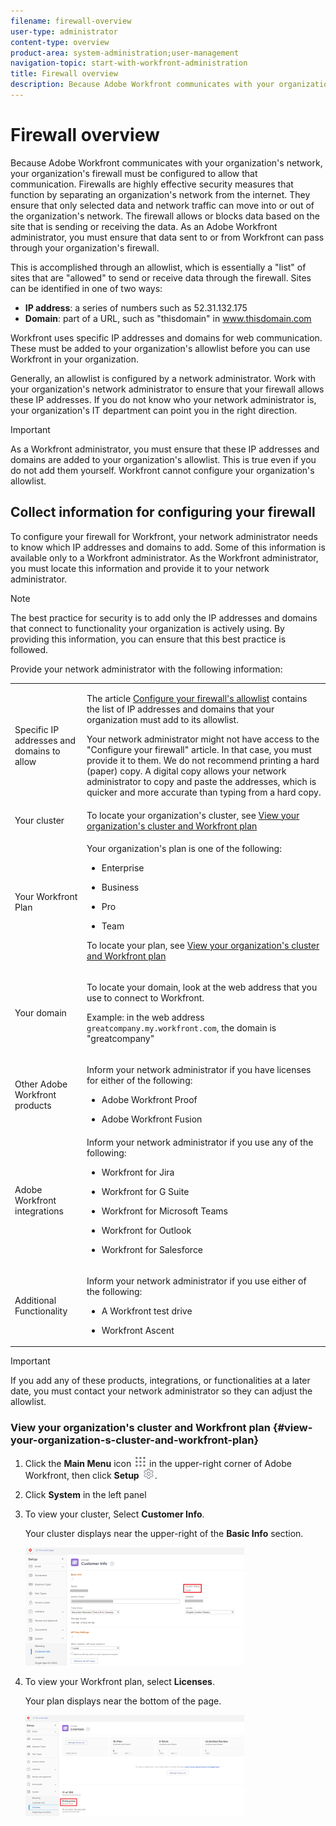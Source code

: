 ```yaml
---
filename: firewall-overview
user-type: administrator
content-type: overview
product-area: system-administration;user-management
navigation-topic: start-with-workfront-administration
title: Firewall overview
description: Because Adobe Workfront communicates with your organization's network, your organization's firewall must be configured to allow that communication. Firewalls are highly effective security measures that function by separating an organization's network from the internet. They ensure that only selected data and network traffic can move into or out of the organization's network. The firewall allows or blocks data based on the site that is sending or receiving the data. As an Adobe Workfront administrator, you must ensure that data sent to or from Workfront can pass through your organization's firewall.
---
```


# Firewall overview

Because Adobe Workfront communicates with your organization's network, your organization's firewall must be configured to allow that communication. Firewalls are highly effective security measures that function by separating an organization's network from the internet. They ensure that only selected data and network traffic can move into or out of the organization's network. The firewall allows or blocks data based on the site that is sending or receiving the data. As an Adobe Workfront administrator, you must ensure that data sent to or from Workfront can pass through your organization's firewall.

This is accomplished through an allowlist, which is essentially a "list" of sites that are "allowed" to send or receive data through the firewall. Sites can be identified in one of two ways:

* **IP address**: a series of numbers such as 52.31.132.175
* **Domain**: part of a URL, such as "thisdomain" in www.thisdomain.com

Workfront uses specific IP addresses and domains for web communication. These must be added to your organization's allowlist before you can use Workfront in your organization.

Generally, an allowlist is configured by a network administrator. Work with your organization's network administrator to ensure that your firewall allows these IP addresses. If you do not know who your network administrator is, your organization's IT department can point you in the right direction.

>[!IMPORTANT]
>
>As a Workfront administrator, you must ensure that these IP addresses and domains are added to your organization's allowlist. This is true even if you do not add them yourself. Workfront cannot configure your organization's allowlist.

## Collect information for configuring your firewall

To configure your firewall for Workfront, your network administrator needs to know which IP addresses and domains to add. Some of this information is available only to a Workfront administrator. As the Workfront administrator, you must locate this information and provide it to your network administrator.

>[!NOTE]
>
>The best practice for security is to add only the IP addresses and domains that connect to functionality your organization is actively using. By providing this information, you can ensure that this best practice is followed.

Provide your network administrator with the following information:

<table> 
 <col> 
 <col> 
 <tbody> 
  <tr> 
   <td role="rowheader">Specific IP addresses and domains to allow</td> 
   <td> <p>The article <a href="../../administration-and-setup/get-started-wf-administration/configure-your-firewall.md" class="MCXref xref">Configure your firewall's allowlist</a> contains the list of IP addresses and domains that your organization must add to its allowlist. </p> <p>Your network administrator might not have access to the "Configure your firewall" article. In that case, you must provide it to them. We do not recommend printing a hard (paper) copy. A digital copy allows your network administrator to copy and paste the addresses, which is quicker and more accurate than typing from a hard copy.</p> </td> 
  </tr> 
  <tr> 
   <td role="rowheader">Your cluster</td> 
   <td>To locate your organization's cluster, see <a href="#view-your-organization-s-cluster-and-workfront-plan" class="MCXref xref">View your organization's cluster and Workfront plan</a></td> 
  </tr> 
  <tr> 
   <td role="rowheader">Your Workfront Plan</td> 
   <td> <p>Your organization's plan is one of the following:</p> 
    <ul> 
     <li> <p>Enterprise </p> </li> 
     <li> <p>Business </p> </li> 
     <li> <p>Pro </p> </li> 
     <li> <p>Team </p> </li> 
    </ul> <p>To locate your plan, see <a href="#view-your-organization-s-cluster-and-workfront-plan" class="MCXref xref">View your organization's cluster and Workfront plan</a></p> </td> 
  </tr> 
  <tr> 
   <td role="rowheader">Your domain</td> 
   <td> <p>To locate your domain, look at the web address that you use to connect to Workfront.</p> <p>Example: in the web address <code>greatcompany.my.workfront.com</code>, the domain is "greatcompany"</p> </td> 
  </tr> 
  <tr> 
   <td role="rowheader">Other Adobe Workfront products</td> 
   <td> <p>Inform your network administrator if you have licenses for either of the following:</p> 
    <ul> 
     <li> <p>Adobe Workfront Proof</p> </li> 
     <li> <p>Adobe Workfront Fusion </p> </li> 
    </ul> </td> 
  </tr> 
  <tr> 
   <td role="rowheader">Adobe Workfront integrations</td> 
   <td>Inform your network administrator if you use any of the following:
    <ul>
     <li><p><p>Workfront for Jira</p></p></li>
     <li><p>Workfront for G Suite</p></li>
     <li><p>Workfront for Microsoft Teams</p></li>
     <li><p>Workfront for Outlook</p></li>
     <li><p>Workfront for Salesforce</p></li>
    </ul></td> 
  </tr> 
  <tr> 
   <td role="rowheader">Additional Functionality</td> 
   <td> <p>Inform your network administrator if you use either of the following:</p> 
    <ul> 
     <li> <p>A Workfront test drive</p> </li> 
     <li> <p>Workfront Ascent</p> </li> 
    </ul> </td> 
  </tr> 
 </tbody> 
</table>

>[!IMPORTANT]
>
>If you add any of these products, integrations, or functionalities at a later date, you must contact your network administrator so they can adjust the allowlist.

### View your organization's cluster and Workfront plan {#view-your-organization-s-cluster-and-workfront-plan}

1. Click the **Main Menu** icon ![](assets/main-menu-icon.png) in the upper-right corner of Adobe Workfront, then click **Setup** ![](assets/gear-icon-settings.png).

1. Click **System** in the left panel
1. To view your cluster, Select **Customer Info**.

   Your cluster displays near the upper-right of the **Basic Info** section.

   ![](assets/locate-cluster-350x189.png)

1. To view your Workfront plan, select **Licenses**.

   Your plan displays near the bottom of the page.

   ![](assets/locate-plan-350x162.png)

